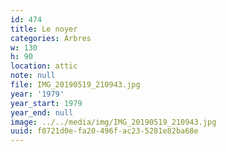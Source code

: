 ```yaml
---
id: 474
title: Le noyer
categories: Arbres
w: 130
h: 90
location: attic
note: null
file: IMG_20190519_210943.jpg
year: '1979'
year_start: 1979
year_end: null
image: ../../media/img/IMG_20190519_210943.jpg
uuid: f0721d0e-fa20-496f-ac23-5281e82ba68e
---
```


